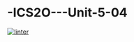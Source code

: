 # -ICS2O---Unit-5-04
 [![linter](https://github.com/Huzaifa-Khalid2/ICS2O---Unit-5-04/workflows/linter/badge.svg)](https://github.com/marketplace/actions/super-linter)   
